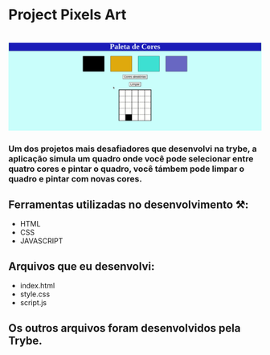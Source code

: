 # Project Pixels Art <h1>

<img src='Paleta-de-cores.gif'><img>

### Um dos projetos mais desafiadores que desenvolvi na trybe, a aplicação simula um quadro onde você pode selecionar entre quatro cores e pintar o quadro, você támbem pode limpar o quadro e pintar com novas cores.



## Ferramentas utilizadas no desenvolvimento ⚒️:
+ HTML
+ CSS 
+ JAVASCRIPT

## Arquivos que eu desenvolvi:
+ index.html
+ style.css
+ script.js

## Os outros arquivos foram desenvolvidos pela Trybe.
